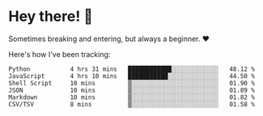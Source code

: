 # Hey there! 👋
Sometimes breaking and entering, but always a beginner. ❤️

Here's how I've been tracking:
<!--START_SECTION:waka-->

```text
Python           4 hrs 31 mins   ████████████░░░░░░░░░░░░░   48.12 %
JavaScript       4 hrs 10 mins   ███████████░░░░░░░░░░░░░░   44.50 %
Shell Script     10 mins         ▒░░░░░░░░░░░░░░░░░░░░░░░░   01.90 %
JSON             10 mins         ▒░░░░░░░░░░░░░░░░░░░░░░░░   01.89 %
Markdown         10 mins         ▒░░░░░░░░░░░░░░░░░░░░░░░░   01.82 %
CSV/TSV          8 mins          ▒░░░░░░░░░░░░░░░░░░░░░░░░   01.58 %
```

<!--END_SECTION:waka-->
